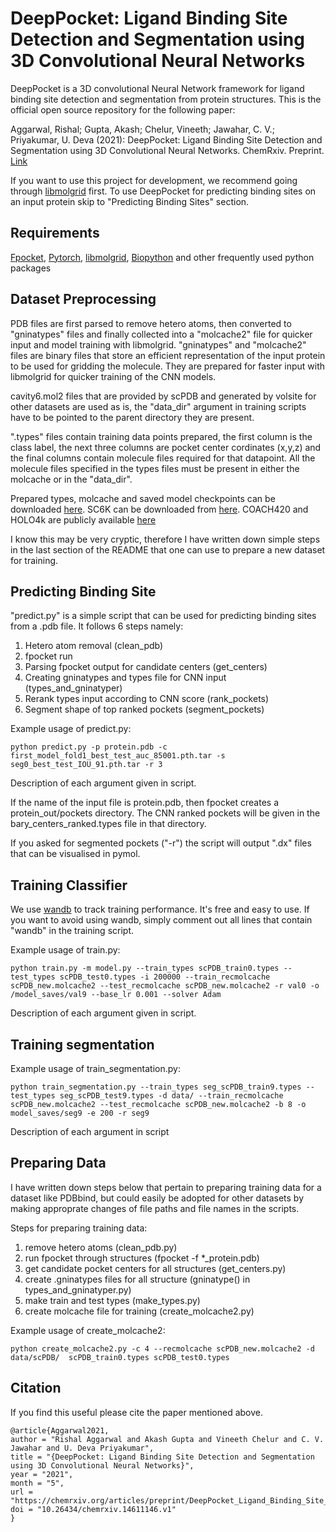 # DeepPocket: Ligand Binding Site Detection and Segmentation using 3D Convolutional Neural Networks

DeepPocket is a 3D convolutional Neural Network framework for ligand binding site detection and segmentation from protein structures. This is the official open source repository for the following paper:

Aggarwal, Rishal; Gupta, Akash; Chelur, Vineeth; Jawahar, C. V.; Priyakumar, U. Deva (2021): DeepPocket: Ligand Binding Site Detection and Segmentation using 3D Convolutional Neural Networks. ChemRxiv. Preprint. [Link](https://doi.org/10.26434/chemrxiv.14611146.v1) 

If you want to use this project for development, we recommend going through [libmolgrid](https://github.com/gnina/libmolgrid) first. To use DeepPocket for predicting binding sites on an input protein skip to "Predicting Binding Sites" section. 

## Requirements

[Fpocket](https://github.com/Discngine/fpocket), [Pytorch](https://pytorch.org/), [libmolgrid](https://github.com/gnina/libmolgrid), [Biopython](https://biopython.org/) and other frequently used python packages

## Dataset Preprocessing

PDB files are first parsed to remove hetero atoms, then converted to "gninatypes" files and finally collected into a "molcache2" file for quicker input and model training with libmolgrid. "gninatypes" and "molcache2" files are binary files that store an efficient representation of the input protein to be used for gridding the molecule. They are prepared for faster input with libmolgrid for quicker training of the CNN models.

cavity6.mol2 files that are provided by scPDB and generated by volsite for other datasets are used as is, the "data_dir" argument in training scripts have to be pointed to the parent directory they are present.

".types" files contain training data points prepared, the first column is the class label, the next three columns are pocket center cordinates (x,y,z) and the final columns contain molecule files required for that datapoint. All the molecule files specified in the types files must be present in either the molcache or in the "data_dir". 

Prepared types, molcache and saved model checkpoints can be downloaded [here](https://iiitaphyd-my.sharepoint.com/:f:/g/personal/rishal_aggarwal_research_iiit_ac_in/EoJSrvuiKPlAluOJLjTzfpcBT2fVRdq8Sr4BMmil0_tvHw?e=Kj7reS). SC6K can be downloaded from [here](https://www.dropbox.com/s/cd9h2qtaphtvx6w/data.zip?dl=1). COACH420 and HOLO4k are publicly available [here](https://github.com/rdk/p2rank-datasets)

I know this may be very cryptic, therefore I have written down simple steps in the last section of the README that one can use to prepare a new dataset for training. 

## Predicting Binding Site

"predict.py" is a simple script that can be used for predicting binding sites from a .pdb file. It follows 6 steps namely:
1) Hetero atom removal (clean_pdb)
2) fpocket run
3) Parsing fpocket output for candidate centers (get_centers)
4) Creating gninatypes and types file for CNN input (types_and_gninatyper)
5) Rerank types input according to CNN score (rank_pockets)
6) Segment shape of top ranked pockets (segment_pockets)

Example usage of predict.py:

    python predict.py -p protein.pdb -c first_model_fold1_best_test_auc_85001.pth.tar -s seg0_best_test_IOU_91.pth.tar -r 3

Description of each argument given in script.

If the name of the input file is protein.pdb, then fpocket creates a protein_out/pockets directory. The CNN ranked pockets will be given in the bary_centers_ranked.types file in that directory. 

If you asked for segmented pockets ("-r") the script will output ".dx" files that can be visualised in pymol. 

## Training Classifier

We use [wandb](https://wandb.ai/site) to track training performance. It's free and easy to use. If you want to avoid using wandb, simply comment out all lines that contain "wandb" in the training script.

Example usage of train.py:

    python train.py -m model.py --train_types scPDB_train0.types --test_types scPDB_test0.types -i 200000 --train_recmolcache scPDB_new.molcache2 --test_recmolcache scPDB_new.molcache2 -r val0 -o /model_saves/val9 --base_lr 0.001 --solver Adam 

Description of each argument given in script.

## Training segmentation

Example usage of train_segmentation.py:

    python train_segmentation.py --train_types seg_scPDB_train9.types --test_types seg_scPDB_test9.types -d data/ --train_recmolcache scPDB_new.molcache2 --test_recmolcache scPDB_new.molcache2 -b 8 -o model_saves/seg9 -e 200 -r seg9
    
Description of each argument in script

## Preparing Data

I have written down steps below that pertain to preparing training data for a dataset like PDBbind, but could easily be adopted for other datasets by making approprate changes of file paths and file names in the scripts.

Steps for preparing training data:

1) remove hetero atoms (clean_pdb.py)
2) run fpocket through structures (fpocket -f *_protein.pdb)
3) get candidate pocket centers for all structures (get_centers.py)
4) create .gninatypes files for all structure (gninatype() in types_and_gninatyper.py)
5) make train and test types (make_types.py)
6) create molcache file for training (create_molcache2.py)

Example usage of create_molcache2:

	python create_molcache2.py -c 4 --recmolcache scPDB_new.molcache2 -d data/scPDB/  scPDB_train0.types scPDB_test0.types

## Citation

If you find this useful please cite the paper mentioned above.

	@article{Aggarwal2021,
	author = "Rishal Aggarwal and Akash Gupta and Vineeth Chelur and C. V. Jawahar and U. Deva Priyakumar",
	title = "{DeepPocket: Ligand Binding Site Detection and Segmentation using 3D Convolutional Neural Networks}",
	year = "2021",
	month = "5",
	url = "https://chemrxiv.org/articles/preprint/DeepPocket_Ligand_Binding_Site_Detection_and_Segmentation_using_3D_Convolutional_Neural_Networks/14611146",
	doi = "10.26434/chemrxiv.14611146.v1"
    }
